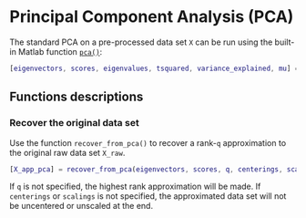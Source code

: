 # Principal Component Analysis (PCA)

The standard PCA on a pre-processed data set `X` can be run using the built-in Matlab function [`pca()`](https://nl.mathworks.com/help/stats/pca.html):

```matlab
[eigenvectors, scores, eigenvalues, tsquared, variance_explained, mu] = pca(X, 'Centered', false);
```

## Functions descriptions

### Recover the original data set

Use the function `recover_from_pca()` to recover a rank-`q` approximation to the original raw data set `X_raw`.

```matlab
[X_app_pca] = recover_from_pca(eigenvectors, scores, q, centerings, scalings)
```

If `q` is not specified, the highest rank approximation will be made. If `centerings` or `scalings` is not specified, the approximated data set will not be uncentered or unscaled at the end.
